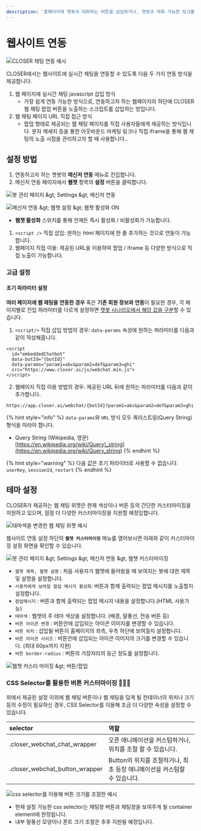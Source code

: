 ```yaml
---
description: '홈페이지에 챗봇과 대화하는 버튼을 삽입하거나, 챗봇과 대화 가능한 링크를 생성하는 방법을 확인하세요.'
---
```


# 웹사이트 연동

![CLOSER &#xCC44;&#xD305; &#xC5F0;&#xB3D9; &#xC608;&#xC2DC;](../../.gitbook/assets/image%20%2832%29.png)

CLOSER에서는 웹사이트에 실시간 채팅을 연동할 수 있도록 다음 두 가지 연동 방식을 제공합니다.

1. 웹 페이지에 실시간 채팅 javascript 삽입 방식 
   * 가장 쉽게 연동 가능한 방식으로, 연동하고자 하는 웹페이지의 하단에 CLOSER 웹 채팅 팝업 버튼을 노출하는 스크립트를 삽입하는 방입니다. 
2. 웹 채팅 페이지 URL 직접 접근 방식
   * 팝업 형태로 제공되는 웹 채팅 페이지를 직접 사용자들에게 제공하는 방식입니다. 문자 메세지 등을 통한 아웃바운드 마케팅 링크나 직접 iframe을 통해 웹 채팅의 노출 시점을 관리하고자 할 때 사용합니다..

## 설정 방법 <a id="undefined-1"></a>

1. 연동하고자 하는 챗봇의 **메신저 연동** 메뉴로 진입합니다.
2. 메신저 연동 페이지에서 **웹챗** 항목의 **설정** 버튼을 클릭합니다.

![&#xBD07; &#xAD00;&#xB9AC; &#xD398;&#xC774;&#xC9C0; &amp;gt; Settings &amp;gt; &#xBA54;&#xC2E0;&#xC800; &#xC5F0;&#xB3D9;](../../.gitbook/assets/image%20%2821%29.png)

![&#xBA54;&#xC2E0;&#xC800; &#xC5F0;&#xB3D9; &amp;gt; &#xC6F9;&#xCC57; &#xC124;&#xC815; &amp;gt; &#xC6F9;&#xCC57; &#xD65C;&#xC131;&#xD654; ON](../../.gitbook/assets/image%20%2835%29.png)

* **웹챗 활성화** 스위치를 통해 언제든 즉시 활성화 / 비활성화가 가능합니다.

1. `<script />` 직접 삽입: 원하는 html 페이지에 한 줄 추가하는 것으로 연동이 가능합니다.
2. 웹페이지 직접 이용: 제공된 URL을 이용하여 팝업 / iframe 등 다양한 방식으로 직접 노출이 가능합니다.

### 고급 설정 <a id="advanced"></a>

#### 초기 파라미터 설정 <a id="advanced-initial-parameter"></a>

**여러 페이지에 웹 채팅을 연동한 경우** 혹은 **기존 회원 정보와 연동**이 필요한 경우, 각 페이지별로 진입 파라미터를 다르게 설정하면 [챗봇 시나리오에서 해당 값을 구분](../chatbot/node/entry.md#undefined)할 수 있습니다. 

1. `<script/>` 직접 삽입 방법의 경우: `data-params` 속성에 원하는 파라미터를 다음과 같이 작성해줍니다.

```markup
<script 
  id="embeddedChatbot" 
  data-botId="{botId}" 
  data-params="param1=abc&param2=def&param3=ghi"
  src="https://www.closer.ai/js/webchat.min.js">
</script>
```

2. 웹페이지 직접 이용 방법의 경우: 제공된 URL 뒤에 원하는 파라미터를 다음과 같이 추가합니다.

```http
https://app.closer.ai/webchat/{botId}?param1=abc&param2=def&param3=ghi
```

{% hint style="info" %}
`data-params`와 `URL` 방식 모두 쿼리스트링\(Query String\) 형식을 따라야 합니다.

* Query String \(Wikipedia, 영문\) [https://en.wikipedia.org/wiki/Query\_string](https://en.wikipedia.org/wiki/Query_string)
{% endhint %}

{% hint style="warning" %}
다음 값은 초기 파라미터로 사용할 수 없습니다.  
`userKey`, `sessionId`, `restart`
{% endhint %}

## 테마 설정 <a id="undefined-2"></a>

CLOSER가 제공하는 웹 채팅 위젯은 현재 색상이나 버튼 등의 간단한 커스터마이징을 지원하고 있으며, 점점 더 다양한 커스터마이징을 지원할 예정입합니다.

![&#xD14C;&#xB9C8;&#xC0C9;&#xC744; &#xBCC0;&#xACBD;&#xD55C; &#xC6F9; &#xCC44;&#xD305; &#xC704;&#xC82F; &#xC608;&#xC2DC;](https://blobscdn.gitbook.com/v0/b/gitbook-28427.appspot.com/o/assets%2F-LIi54aBS9X3UFC1TBaY%2F-LRjk85TIFJ7jGnyiSXy%2F-LRjkOg6tmtXnYS2_KF9%2Fimage.png?alt=media&token=470aa2b7-9782-4411-a3cc-352b855deeab)

웹사이트 연동 설정 하단의 **`웹챗 커스터마이징`** 메뉴를 열어보시면 아래와 같이 커스터마이징 설정 화면을 확인할 수 있습니다.

![&#xBD07; &#xAD00;&#xB9AC; &#xD398;&#xC774;&#xC9C0; &amp;gt; Settings &amp;gt; &#xBA54;&#xC2E0;&#xC800; &#xC5F0;&#xB3D9; &amp;gt; &#xC6F9;&#xCC57; &#xCEE4;&#xC2A4;&#xD130;&#xB9C8;&#xC774;&#xC9D5;](../../.gitbook/assets/image%20%2820%29.png)

* `웹챗 제목, 웹챗 설명` : 처음 사용자가 웹챗에 들어왔을 때 보여지는 봇에 대한 제목 및 설명을 설정합니다.
* `사용자에게 보여질 팝업 메시지 활성화`: 버튼과 함께 출력되는 팝업 메시지를 노출할지 설정합니다.
* `팝업메시지` : 버튼과 함께 출력되는 팝업 메시지 내용을 설정합니다.\(HTML 사용가능\)
* `테마색` : 웹챗의 주 테마 색상을 설정합니다. \(배경, 말풍선, 전송 버튼 등\)
* `버튼 아이콘 변경` : 버튼안에 삽입되는 아이콘 이미지를 변경할 수 있습니다.
* `버튼 위치` : 삽입될 버튼이 홈페이지의 좌측, 우측 하단에 보여질지 설정합니다.
* `버튼 아이콘 사이즈` : 버튼안에 삽입되는 아이콘 이미지의 크기를 변경할 수 있습니다. \(최대 60px까지 지원\)
* `버튼 border-radius` : 버튼의 가장자리의 둥근 정도를 설정합니다.

![&#xC6F9;&#xCC57; &#xCEE4;&#xC2A4;&#xD130; &#xB9C8;&#xC774;&#xC9D5; &amp;gt; &#xBC84;&#xD2BC;/&#xD31D;&#xC5C5;](../../.gitbook/assets/image%20%2836%29.png)

### CSS Selector를 활용한 버튼 커스터마이징 👩🏻‍🔬 <a id="css-selector"></a>

위에서 제공된 설정 이외에 웹 채팅 버튼이나 웹 채팅을 담게 될 컨테이너의 위치나 크기 등의 수정이 필요하신 경우, CSS Selector를 이용해 조금 더 다양한 속성을 설정할 수 있습니다.

| selector | 역할 |
| :--- | :--- |
| .closer\_webchat\_chat\_wrapper | 오픈 애니메이션을 커스텀하거나, 위치를 조절 할 수 있습니다. |
| .closer\_webchat\_button\_wrapper | Button의 위치를 조절하거나, 최초 등장 애니메이션을 커스텀할 수 있습니다. |

![css selector&#xB97C; &#xC774;&#xC6A9;&#xD574; &#xBC84;&#xD2BC; &#xD06C;&#xAE30;&#xB97C; &#xC870;&#xC808;&#xD55C; &#xC608;&#xC2DC;](../../.gitbook/assets/2019-04-04-10.42.29.png)

* 현재 설정 가능한 css selector는 채팅창 버튼과 채팅창을 보여주게 될 container element에 한정됩니다.
* 내부 말풍선 모양이나 폰트 크기 조절은 추후 지원될 예정입니다.

